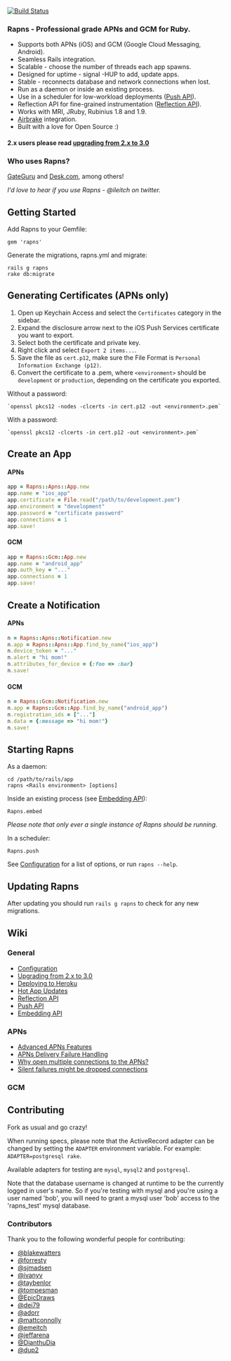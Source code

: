 [![Build Status](https://secure.travis-ci.org/ileitch/rapns.png?branch=master)](http://travis-ci.org/ileitch/rapns)

### Rapns - Professional grade APNs and GCM for Ruby.

* Supports both APNs (iOS) and GCM (Google Cloud Messaging, Android).
* Seamless Rails integration.
* Scalable - choose the number of threads each app spawns.
* Designed for uptime - signal -HUP to add, update apps.
* Stable - reconnects database and network connections when lost.
* Run as a daemon or inside an existing process.
* Use in a scheduler for low-workload deployments ([Push API](rapns/wiki/Push-API)).
* Reflection API for fine-grained instrumentation ([Reflection API](rapns/wiki/Relfection-API)).
* Works with MRI, JRuby, Rubinius 1.8 and 1.9.
* [Airbrake](http://airbrakeapp.com/) integration.
* Built with a love for Open Source :)

#### 2.x users please read [upgrading from 2.x to 3.0](rapns/wiki/Upgrading-from-version-2.x-to-3.0)

### Who uses Rapns?

[GateGuru](http://gateguruapp.com) and [Desk.com](http://desk.com), among others!

*I'd love to hear if you use Rapns - @ileitch on twitter.*

## Getting Started

Add Rapns to your Gemfile:

    gem 'rapns'

Generate the migrations, rapns.yml and migrate:

    rails g rapns
    rake db:migrate

## Generating Certificates (APNs only)

1. Open up Keychain Access and select the `Certificates` category in the sidebar.
2. Expand the disclosure arrow next to the iOS Push Services certificate you want to export.
3. Select both the certificate and private key.
4. Right click and select `Export 2 items...`.
5. Save the file as `cert.p12`, make sure the File Format is `Personal Information Exchange (p12)`.
6. Convert the certificate to a .pem, where `<environment>` should be `development` or `production`, depending on the certificate you exported.

Without a password:

    `openssl pkcs12 -nodes -clcerts -in cert.p12 -out <environment>.pem`

With a password:

    `openssl pkcs12 -clcerts -in cert.p12 -out <environment>.pem`

## Create an App

#### APNs
```ruby
app = Rapns::Apns::App.new
app.name = "ios_app"
app.certificate = File.read("/path/to/development.pem")
app.environment = "development"
app.password = "certificate password"
app.connections = 1
app.save!
```

#### GCM
```ruby
app = Rapns::Gcm::App.new
app.name = "android_app"
app.auth_key = "..."
app.connections = 1
app.save!
```

## Create a Notification

#### APNs
```ruby
n = Rapns::Apns::Notification.new
n.app = Rapns::Apns::App.find_by_name("ios_app")
n.device_token = "..."
n.alert = "hi mom!"
n.attributes_for_device = {:foo => :bar}
n.save!
```

#### GCM
```ruby
n = Rapns::Gcm::Notification.new
n.app = Rapns::Gcm::App.find_by_name("android_app")
n.registration_ids = ["..."]
n.data = {:message => "hi mom!"}
n.save!
```

## Starting Rapns

As a daemon:

    cd /path/to/rails/app
    rapns <Rails environment> [options]

Inside an existing process (see [Embedding API](rapns/wiki/Embedding-API)):

    Rapns.embed

*Please note that only ever a single instance of Rapns should be running.*

In a scheduler:

    Rapns.push

See [Configuration](rapns/wiki/Configuration) for a list of options, or run `rapns --help`.

## Updating Rapns

After updating you should run `rails g rapns` to check for any new migrations.

## Wiki

### General
* [Configuration](rapns/wiki/Configuration)
* [Upgrading from 2.x to 3.0](rapns/wiki/Upgrading-from-version-2.x-to-3.0)
* [Deploying to Heroku](rapns/wiki/Heroku)
* [Hot App Updates](rapns/wiki/Hot-App-Updates)
* [Reflection API](rapns/wiki/Reflection-API)
* [Push API](rapns/wiki/Push-API)
* [Embedding API](rapns/wiki/Embedding-API)

### APNs
* [Advanced APNs Features](rapns/wiki/Advanced-APNs-Features)
* [APNs Delivery Failure Handling](rapns/wiki/APNs-Delivery-Failure-Handling)
* [Why open multiple connections to the APNs?](rapns/wiki/Why-open-multiple-connections-to-the-APNs%3F)
* [Silent failures might be dropped connections](rapns/wiki/Dropped-connections)

### GCM

## Contributing

Fork as usual and go crazy!

When running specs, please note that the ActiveRecord adapter can be changed by setting the `ADAPTER` environment variable. For example: `ADAPTER=postgresql rake`.

Available adapters for testing are `mysql`, `mysql2` and `postgresql`.

Note that the database username is changed at runtime to be the currently logged in user's name. So if you're testing
with mysql and you're using a user named 'bob', you will need to grant a mysql user 'bob' access to the 'rapns_test'
mysql database.

### Contributors

Thank you to the following wonderful people for contributing:

* [@blakewatters](https://github.com/blakewatters)
* [@forresty](https://github.com/forresty)
* [@sjmadsen](https://github.com/sjmadsen)
* [@ivanyv](https://github.com/ivanyv)
* [@taybenlor](https://github.com/taybenlor)
* [@tompesman](https://github.com/tompesman)
* [@EpicDraws](https://github.com/EpicDraws)
* [@dei79](https://github.com/dei79)
* [@adorr](https://github.com/adorr)
* [@mattconnolly](https://github.com/mattconnolly)
* [@emeitch](https://github.com/emeitch)
* [@jeffarena](https://github.com/jeffarena)
* [@DianthuDia](https://github.com/DianthuDia)
* [@dup2](https://github.com/dup2)
